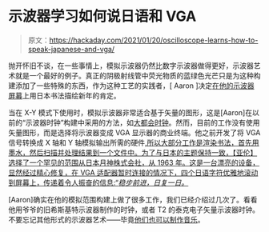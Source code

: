 # 示波器学习如何说日语和 VGA

> 原文：<https://hackaday.com/2021/01/20/oscilloscope-learns-how-to-speak-japanese-and-vga/>

抛开怀旧不谈，在一些事情上，模拟示波器仍然比数字示波器做得更好，示波器艺术就是一个最好的例子。真正的阴极射线管中荧光物质的蓝绿色光芒只是为这种构建添加了一些特殊的东西，作为这种工艺的实践者，[ Aaron ]决定[在他的示波器屏幕](https://oscilloclock.com/archives/4858)上用日本书法描绘新年的肯定。

当在 X-Y 模式下使用时，模拟示波器非常适合基于矢量的图形，这是[Aaron]在以前的“示波器时钟”构建中采用的方法，如[大都会时钟](https://hackaday.com/2017/02/21/decimal-oscilloclock-harks-back-to-1927-movie/)。然而，目前的工作没有使用矢量图形，而是选择将示波器变成 VGA 显示器的商业终端。他之前开发了将 VGA 信号转换成 X 轴和 Y 轴模拟输出所需的硬件[,所以大部分工作是渲染书法，首先用墨水，然后扫描并处理结果到一个文件中。为了与日本的主题保持一致，【亚伦】选择了一个罕见的范围从日本月神株式会社，从 1963 年。这是一台漂亮的设备，显然经过精心修复，在 VGA 适配器暂时连接的情况下，四个日语字符优雅地滚动到屏幕上，传递着令人振奋的信息:“*稳步前进，日复一日。*](https://oscilloclock.com/archives/2496)

[Aaron]确实在他的模拟范围构建上做了很多工作，我们已经介绍过几次了。看看他用爷爷的旧希斯基特示波器制作的时钟，或者 T2 的泰克电子矢量示波器时钟。不要忘记其他形式的示波器艺术——毕竟[他们也可以制作音乐](https://hackaday.com/2014/12/13/tripping-on-oscilloshrooms-with-an-analog-scope/)。